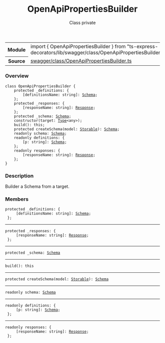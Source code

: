<header class="symbol-info-header">    <h1 id="openapipropertiesbuilder">OpenApiPropertiesBuilder</h1>    <label class="symbol-info-type-label class">Class</label>    <label class="api-type-label private">private</label>  </header>
<section class="symbol-info">      <table class="is-full-width">        <tbody>        <tr>          <th>Module</th>          <td>            <div class="lang-typescript">                <span class="token keyword">import</span> { OpenApiPropertiesBuilder }                 <span class="token keyword">from</span>                 <span class="token string">"ts-express-decorators/lib/swagger/class/OpenApiPropertiesBuilder"</span>                            </div>          </td>        </tr>        <tr>          <th>Source</th>          <td>            <a href="https://romakita.github.io/ts-express-decorators/#//blob/v2.6.2/src/swagger/class/OpenApiPropertiesBuilder.ts#L0-L0">                swagger/class/OpenApiPropertiesBuilder.ts            </a>        </td>        </tr>                </tbody>      </table>    </section>

### Overview

<pre><code class="typescript-lang"><span class="token keyword">class</span> OpenApiPropertiesBuilder <span class="token punctuation">{</span>
    <span class="token keyword">protected</span> _definitions<span class="token punctuation">:</span> <span class="token punctuation">{</span>
        <span class="token punctuation">[</span>definitionsName<span class="token punctuation">:</span> <span class="token keyword">string</span><span class="token punctuation">]</span><span class="token punctuation">:</span> <a href="#api/swagger/schema"><span class="token">Schema</span></a><span class="token punctuation">;</span>
    <span class="token punctuation">}</span><span class="token punctuation">;</span>
    <span class="token keyword">protected</span> _responses<span class="token punctuation">:</span> <span class="token punctuation">{</span>
        <span class="token punctuation">[</span>responseName<span class="token punctuation">:</span> <span class="token keyword">string</span><span class="token punctuation">]</span><span class="token punctuation">:</span> <a href="#api/common/mvc/response"><span class="token">Response</span></a><span class="token punctuation">;</span>
    <span class="token punctuation">}</span><span class="token punctuation">;</span>
    <span class="token keyword">protected</span> _schema<span class="token punctuation">:</span> <a href="#api/swagger/schema"><span class="token">Schema</span></a><span class="token punctuation">;</span>
    <span class="token keyword">constructor</span><span class="token punctuation">(</span>target<span class="token punctuation">:</span> <a href="#api/common/core/type"><span class="token">Type</span></a><<span class="token keyword">any</span>><span class="token punctuation">)</span><span class="token punctuation">;</span>
    <span class="token function">build</span><span class="token punctuation">(</span><span class="token punctuation">)</span><span class="token punctuation">:</span> this<span class="token punctuation">;</span>
    <span class="token keyword">protected</span> <span class="token function">createSchema</span><span class="token punctuation">(</span>model<span class="token punctuation">:</span> <a href="#api/common/core/storable"><span class="token">Storable</span></a><span class="token punctuation">)</span><span class="token punctuation">:</span> <a href="#api/swagger/schema"><span class="token">Schema</span></a><span class="token punctuation">;</span>
    <span class="token keyword">readonly</span> schema<span class="token punctuation">:</span> <a href="#api/swagger/schema"><span class="token">Schema</span></a><span class="token punctuation">;</span>
    <span class="token keyword">readonly</span> definitions<span class="token punctuation">:</span> <span class="token punctuation">{</span>
        <span class="token punctuation">[</span>p<span class="token punctuation">:</span> <span class="token keyword">string</span><span class="token punctuation">]</span><span class="token punctuation">:</span> <a href="#api/swagger/schema"><span class="token">Schema</span></a><span class="token punctuation">;</span>
    <span class="token punctuation">}</span><span class="token punctuation">;</span>
    <span class="token keyword">readonly</span> responses<span class="token punctuation">:</span> <span class="token punctuation">{</span>
        <span class="token punctuation">[</span>responseName<span class="token punctuation">:</span> <span class="token keyword">string</span><span class="token punctuation">]</span><span class="token punctuation">:</span> <a href="#api/common/mvc/response"><span class="token">Response</span></a><span class="token punctuation">;</span>
    <span class="token punctuation">}</span><span class="token punctuation">;</span>
<span class="token punctuation">}</span></code></pre>

### Description

Builder a Schema from a target.

### Members

<div class="method-overview"><pre><code class="typescript-lang"><span class="token keyword">protected</span> _definitions<span class="token punctuation">:</span> <span class="token punctuation">{</span>
     <span class="token punctuation">[</span>definitionsName<span class="token punctuation">:</span> <span class="token keyword">string</span><span class="token punctuation">]</span><span class="token punctuation">:</span> <a href="#api/swagger/schema"><span class="token">Schema</span></a><span class="token punctuation">;</span>
 <span class="token punctuation">}</span><span class="token punctuation">;</span></code></pre></div>
<hr />
<div class="method-overview"><pre><code class="typescript-lang"><span class="token keyword">protected</span> _responses<span class="token punctuation">:</span> <span class="token punctuation">{</span>
     <span class="token punctuation">[</span>responseName<span class="token punctuation">:</span> <span class="token keyword">string</span><span class="token punctuation">]</span><span class="token punctuation">:</span> <a href="#api/common/mvc/response"><span class="token">Response</span></a><span class="token punctuation">;</span>
 <span class="token punctuation">}</span><span class="token punctuation">;</span></code></pre></div>
<hr />
<div class="method-overview"><pre><code class="typescript-lang"><span class="token keyword">protected</span> _schema<span class="token punctuation">:</span> <a href="#api/swagger/schema"><span class="token">Schema</span></a></code></pre></div>
<hr />
<div class="method-overview"><pre><code class="typescript-lang"><span class="token function">build</span><span class="token punctuation">(</span><span class="token punctuation">)</span><span class="token punctuation">:</span> this</code></pre></div>
<hr />
<div class="method-overview"><pre><code class="typescript-lang"><span class="token keyword">protected</span> <span class="token function">createSchema</span><span class="token punctuation">(</span>model<span class="token punctuation">:</span> <a href="#api/common/core/storable"><span class="token">Storable</span></a><span class="token punctuation">)</span><span class="token punctuation">:</span> <a href="#api/swagger/schema"><span class="token">Schema</span></a></code></pre></div>
<hr />
<div class="method-overview"><pre><code class="typescript-lang"><span class="token keyword">readonly</span> schema<span class="token punctuation">:</span> <a href="#api/swagger/schema"><span class="token">Schema</span></a></code></pre></div>
<hr />
<div class="method-overview"><pre><code class="typescript-lang"><span class="token keyword">readonly</span> definitions<span class="token punctuation">:</span> <span class="token punctuation">{</span>
     <span class="token punctuation">[</span>p<span class="token punctuation">:</span> <span class="token keyword">string</span><span class="token punctuation">]</span><span class="token punctuation">:</span> <a href="#api/swagger/schema"><span class="token">Schema</span></a><span class="token punctuation">;</span>
 <span class="token punctuation">}</span><span class="token punctuation">;</span></code></pre></div>
<hr />
<div class="method-overview"><pre><code class="typescript-lang"><span class="token keyword">readonly</span> responses<span class="token punctuation">:</span> <span class="token punctuation">{</span>
     <span class="token punctuation">[</span>responseName<span class="token punctuation">:</span> <span class="token keyword">string</span><span class="token punctuation">]</span><span class="token punctuation">:</span> <a href="#api/common/mvc/response"><span class="token">Response</span></a><span class="token punctuation">;</span>
 <span class="token punctuation">}</span><span class="token punctuation">;</span></code></pre></div>
